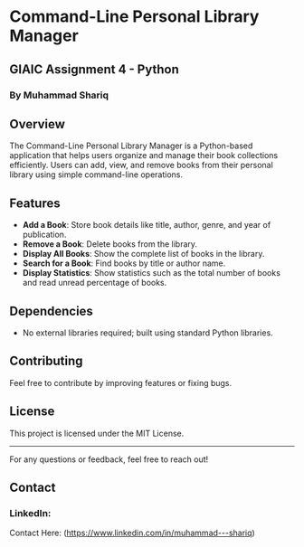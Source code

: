 # Command-Line Personal Library Manager

## GIAIC Assignment 4 - Python
### By Muhammad Shariq

## Overview
The Command-Line Personal Library Manager is a Python-based application that helps users organize and manage their book collections efficiently. Users can add, view, and remove books from their personal library using simple command-line operations.

## Features
- **Add a Book**: Store book details like title, author, genre, and year of publication.
- **Remove a Book**: Delete books from the library.
- **Display All Books**: Show the complete list of books in the library.
- **Search for a Book**: Find books by title or author name.
- **Display Statistics**: Show statistics such as the total number of books and read unread percentage of books.

## Dependencies
- No external libraries required; built using standard Python libraries.

## Contributing
Feel free to contribute by improving features or fixing bugs.

## License
This project is licensed under the MIT License.

---
For any questions or feedback, feel free to reach out!

## Contact
### LinkedIn: 
Contact Here: (https://www.linkedin.com/in/muhammad---shariq)
